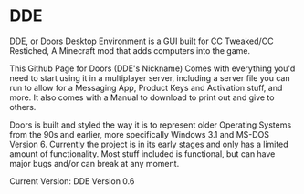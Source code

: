# DDE
DDE, or Doors Desktop Environment is a GUI built for CC Tweaked/CC Restiched, A Minecraft mod that adds computers into the game.

This Github Page for Doors (DDE's Nickname) Comes with everything you'd need to start using it in a multiplayer server, including a server file you can run to allow for a Messaging App, Product Keys and Activation stuff, and more. It also comes with a Manual to download to print out and give to others.

Doors is built and styled the way it is to represent older Operating Systems from the 90s and earlier, more specifically Windows 3.1 and MS-DOS Version 6. Currently the project is in its early stages and only has a limited amount of functionality. Most stuff included is functional, but can have major bugs and/or can break at any moment.

Current Version: DDE Version 0.6
